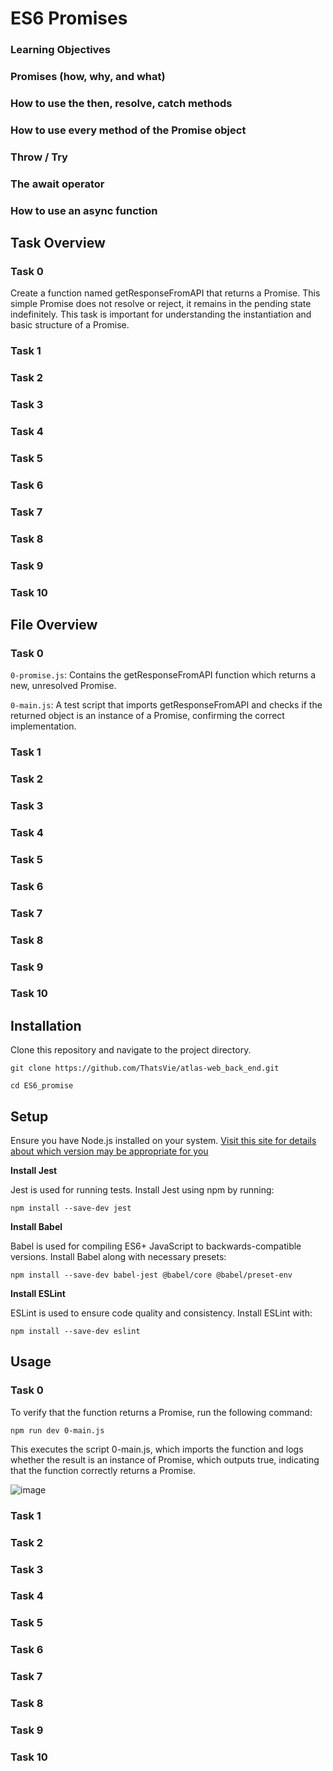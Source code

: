 # ES6 Promises

### Learning Objectives

### Promises (how, why, and what)

### How to use the then, resolve, catch methods

### How to use every method of the Promise object

### Throw / Try

### The await operator

### How to use an async function


## Task Overview

### Task 0

Create a function named getResponseFromAPI that returns a Promise. This simple Promise does not resolve or reject, it remains in the pending state indefinitely. This task is important for understanding the instantiation and basic structure of a Promise.

### Task 1


### Task 2


### Task 3


### Task 4


### Task 5


### Task 6


### Task 7


### Task 8


### Task 9


### Task 10

## File Overview

### Task 0
`0-promise.js`: Contains the getResponseFromAPI function which returns a new, unresolved Promise.

`0-main.js`: A test script that imports getResponseFromAPI and checks if the returned object is an instance of a Promise, confirming the correct implementation.

### Task 1


### Task 2


### Task 3


### Task 4


### Task 5


### Task 6


### Task 7


### Task 8


### Task 9


### Task 10


## Installation
Clone this repository and navigate to the project directory.

```
git clone https://github.com/ThatsVie/atlas-web_back_end.git
```

```
cd ES6_promise
```

## Setup
Ensure you have Node.js installed on your system. [ Visit this site for details about which version may be appropriate for you ](https://github.com/nodejs/Release)

**Install Jest**

Jest is used for running tests. Install Jest using npm by running:
```
npm install --save-dev jest
```

**Install Babel**

Babel is used for compiling ES6+ JavaScript to backwards-compatible versions. Install Babel along with necessary presets:
```
npm install --save-dev babel-jest @babel/core @babel/preset-env
```

**Install ESLint**

ESLint is used to ensure code quality and consistency. Install ESLint with:
```
npm install --save-dev eslint
```

## Usage

### Task 0
To verify that the function returns a Promise, run the following command:
```
npm run dev 0-main.js
```
This executes the script 0-main.js, which imports the function and logs whether the result is an instance of Promise, which outputs true, indicating that the function correctly returns a Promise.

![image](https://github.com/ThatsVie/atlas-web_back_end/assets/143755961/53e531a8-087d-4328-a517-ee4d8ebb4c57)


### Task 1


### Task 2


### Task 3



### Task 4


### Task 5


### Task 6


### Task 7


### Task 8


### Task 9


### Task 10

